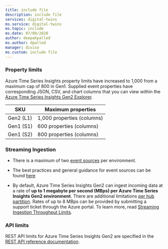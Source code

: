 ```yaml
---
title: include file
description: include file
services: digital-twins
ms.service: digital-twins
ms.topic: include
ms.date: 07/09/2020
author: deepakpalled
ms.author: dpalled
manager: diviso
ms.custom: include file
---
```


### Property limits

Azure Time Series Insights property limits have increased to 1,000 from a maximum cap of 800 in Gen1. Supplied event properties have corresponding JSON, CSV, and chart columns that you can view within the [Azure Time Series Insights Gen2 Explorer](https://docs.microsoft.com/azure/time-series-insights/time-series-insights-update-quickstart).

| SKU | Maximum properties |
| --- | --- |
| Gen2 (L1) | 1,000 properties (columns) |
| Gen1 (S1) | 600 properties (columns) |
| Gen1 (S2) | 800 properties (columns) |

### Streaming Ingestion

* There is a maximum of two [event sources](../articles/time-series-insights/concepts-streaming-ingestion-event-sources.md) per environment.

* The best practices and general guidance for event sources can be found [here](../articles/time-series-insights/concepts-streaming-ingestion-event-sources.md#streaming-ingestion-best-practices)

* By default, Azure Time Series Insights Gen2 can ingest incoming data at a rate of **up to 1 megabyte per second (MBps) per Azure Time Series Insights Gen2 environment**. There are additional limitations [per hub partition](../articles/time-series-insights/concepts-streaming-ingress-throughput-limits.md#hub-partitions-and-per-partition-limits). Rates of up to 8 MBps can be provided by submitting a support ticket through the Azure portal. To learn more, read [Streaming Ingestion Throughput Limits](../articles/time-series-insights/concepts-streaming-ingress-throughput-limits.md).

### API limits

REST API limits for Azure Time Series Insights Gen2 are specified in the [REST API reference documentation](https://docs.microsoft.com/rest/api/time-series-insights/preview#limits-1).
